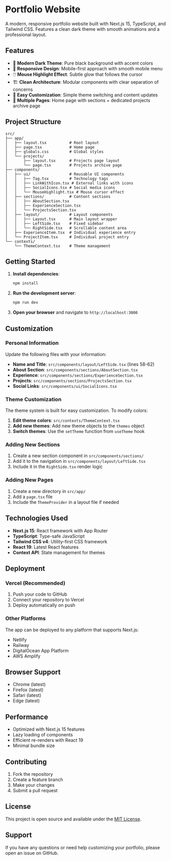 # Portfolio Website

A modern, responsive portfolio website built with Next.js 15, TypeScript, and Tailwind CSS. Features a clean dark theme with smooth animations and a professional layout.

## Features

- 🎨 **Modern Dark Theme**: Pure black background with accent colors
- 📱 **Responsive Design**: Mobile-first approach with smooth mobile menu
- 🖱️ **Mouse Highlight Effect**: Subtle glow that follows the cursor
- 🏗️ **Clean Architecture**: Modular components with clear separation of concerns
- 🎯 **Easy Customization**: Simple theme switching and content updates
- 📄 **Multiple Pages**: Home page with sections + dedicated projects archive page

## Project Structure

```
src/
├── app/
│   ├── layout.tsx          # Root layout
│   ├── page.tsx            # Home page
│   ├── globals.css         # Global styles
│   └── projects/
│       ├── layout.tsx      # Projects page layout
│       └── page.tsx        # Projects archive page
├── components/
│   ├── ui/                 # Reusable UI components
│   │   ├── Tag.tsx         # Technology tags
│   │   ├── LinkWithIcon.tsx # External links with icons
│   │   ├── SocialIcons.tsx # Social media icons
│   │   └── MouseHighlight.tsx # Mouse cursor effect
│   ├── sections/           # Content sections
│   │   ├── AboutSection.tsx
│   │   ├── ExperienceSection.tsx
│   │   └── ProjectsSection.tsx
│   ├── layout/             # Layout components
│   │   ├── Layout.tsx      # Main layout wrapper
│   │   ├── LeftSide.tsx    # Fixed sidebar
│   │   └── RightSide.tsx   # Scrollable content area
│   ├── ExperienceItem.tsx  # Individual experience entry
│   └── ProjectItem.tsx     # Individual project entry
└── contexts/
    └── ThemeContext.tsx    # Theme management
```

## Getting Started

1. **Install dependencies**:
   ```bash
   npm install
   ```

2. **Run the development server**:
   ```bash
   npm run dev
   ```

3. **Open your browser** and navigate to `http://localhost:3000`

## Customization

### Personal Information

Update the following files with your information:

- **Name and Title**: `src/components/layout/LeftSide.tsx` (lines 58-62)
- **About Section**: `src/components/sections/AboutSection.tsx`
- **Experience**: `src/components/sections/ExperienceSection.tsx`
- **Projects**: `src/components/sections/ProjectsSection.tsx`
- **Social Links**: `src/components/ui/SocialIcons.tsx`

### Theme Customization

The theme system is built for easy customization. To modify colors:

1. **Edit theme colors**: `src/contexts/ThemeContext.tsx`
2. **Add new themes**: Add new theme objects to the `themes` object
3. **Switch themes**: Use the `setTheme` function from `useTheme` hook

### Adding New Sections

1. Create a new section component in `src/components/sections/`
2. Add it to the navigation in `src/components/layout/LeftSide.tsx`
3. Include it in the `RightSide.tsx` render logic

### Adding New Pages

1. Create a new directory in `src/app/`
2. Add a `page.tsx` file
3. Include the `ThemeProvider` in a layout file if needed

## Technologies Used

- **Next.js 15**: React framework with App Router
- **TypeScript**: Type-safe JavaScript
- **Tailwind CSS v4**: Utility-first CSS framework
- **React 19**: Latest React features
- **Context API**: State management for themes

## Deployment

### Vercel (Recommended)

1. Push your code to GitHub
2. Connect your repository to Vercel
3. Deploy automatically on push

### Other Platforms

The app can be deployed to any platform that supports Next.js:
- Netlify
- Railway
- DigitalOcean App Platform
- AWS Amplify

## Browser Support

- Chrome (latest)
- Firefox (latest)
- Safari (latest)
- Edge (latest)

## Performance

- Optimized with Next.js 15 features
- Lazy loading of components
- Efficient re-renders with React 19
- Minimal bundle size

## Contributing

1. Fork the repository
2. Create a feature branch
3. Make your changes
4. Submit a pull request

## License

This project is open source and available under the [MIT License](LICENSE).

## Support

If you have any questions or need help customizing your portfolio, please open an issue on GitHub.
